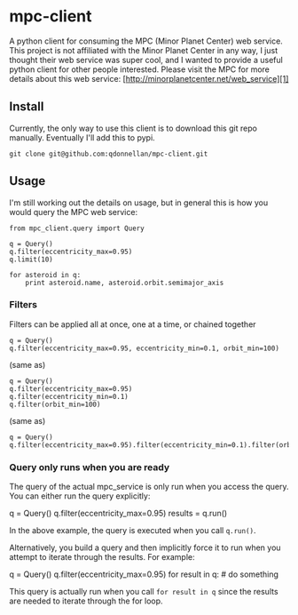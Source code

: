 # mpc-client
A python client for consuming the MPC (Minor Planet Center) web service. This project is not affiliated with the Minor Planet Center in any way, I just thought their web service was super cool, and I wanted to provide a useful python client for other people interested. Please visit the MPC for more details about this web service: [http://minorplanetcenter.net/web_service][1]

## Install
Currently, the only way to use this client is to download this git repo manually. Eventually I'll add this to pypi.

    git clone git@github.com:qdonnellan/mpc-client.git

## Usage
I'm still working out the details on usage, but in general this is how you would query the MPC web service:

```
from mpc_client.query import Query

q = Query()
q.filter(eccentricity_max=0.95)
q.limit(10)

for asteroid in q:
    print asteroid.name, asteroid.orbit.semimajor_axis
```

### Filters
Filters can be applied all at once, one at a time, or chained together

```
q = Query()
q.filter(eccentricity_max=0.95, eccentricity_min=0.1, orbit_min=100)
```

(same as)

```
q = Query()
q.filter(eccentricity_max=0.95)
q.filter(eccentricity_min=0.1)
q.filter(orbit_min=100)
```

(same as)

```
q = Query()
q.filter(eccentricity_max=0.95).filter(eccentricity_min=0.1).filter(orbit_min=100)
```

### Query only runs when you are ready

The query of the actual mpc_service is only run when you access the query. You can either run the query explicitly:

q = Query()
q.filter(eccentricity_max=0.95)
results = q.run()

In the above example, the query is executed when you call `q.run()`. 

Alternatively, you build a query and then implicitly force it to run when you attempt to iterate through the results. For example:


q = Query()
q.filter(eccentricity_max=0.95)
for result in q:
    # do something

This query is actually run when you call `for result in q` since the results are needed to iterate through the for loop. 




[1]: http://minorplanetcenter.net/web_service